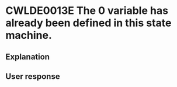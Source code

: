# CWLDE0013E The 0 variable has already been defined in this state machine.

## Explanation

## User response